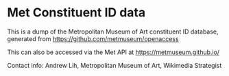 # Met Constituent ID data

This is a dump of the Metropolitan Museum of Art constituent ID database, generated from https://github.com/metmuseum/openaccess

This can also be accessed via the Met API at https://metmuseum.github.io/

Contact info: Andrew Lih, Metropolitan Museum of Art, Wikimedia Strategist
